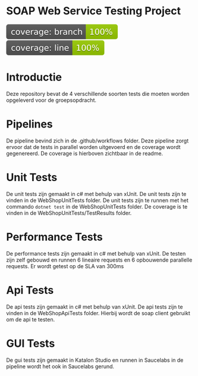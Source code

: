 
# SOAP Web Service Testing Project

[![Branch Coverage Status](./coverage-badge-branch.svg)](https://github.com/Tenancybv/testpositive-webshop/blob/main/WebShopUnitTests/OpenCover/coverage.opencover.xml)
[![Line Coverage Status](./coverage-badge-line.svg)](https://github.com/Tenancybv/testpositive-webshop/blob/main/WebShopUnitTests/OpenCover/coverage.opencover.xml)

# Introductie
Deze repository bevat de 4 verschillende soorten tests die moeten worden opgeleverd voor de groepsopdracht.

# Pipelines
De pipeline bevind zich in de .github/workflows folder. Deze pipeline zorgt ervoor dat de tests in parallel worden uitgevoerd en de coverage wordt gegenereerd. De coverage is hierboven zichtbaar in de readme. 

# Unit Tests
De unit tests zijn gemaakt in c# met behulp van xUnit. De unit tests zijn te vinden in de WebShopUnitTests folder. De unit tests zijn te runnen met het commando `dotnet test` in de WebShopUnitTests folder. De coverage is te vinden in de WebShopUnitTests/TestResults folder.

# Performance Tests
De performance tests zijn gemaakt in c# met behulp van xUnit. De testen zijn zelf gebouwd en runnen 6 lineaire requests en 6 opbouwende parallelle requests. Er wordt getest op de SLA van 300ms

# Api Tests
De api tests zijn gemaakt in c# met behulp van xUnit. De api tests zijn te vinden in de WebShopApiTests folder. Hierbij wordt de soap client gebruikt om de api te testen.

# GUI Tests
De gui tests zijn gemaakt in Katalon Studio en runnen in Saucelabs in de pipeline wordt het ook in Saucelabs gerund.